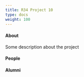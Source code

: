 ```yaml
---
title: R34 Project 10
type: docs
weight: 100
---
```


#### About
Some description about the project

#### People

#### Alumni